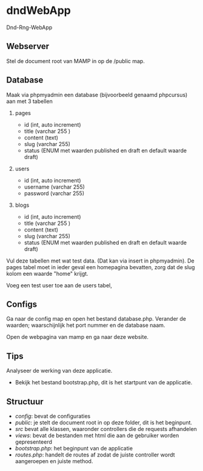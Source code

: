 # dndWebApp
 Dnd-Rng-WebApp
## Webserver
Stel de document root van MAMP in op de /public map.

## Database
Maak via phpmyadmin een database (bijvoorbeeld genaamd phpcursus) aan met 3 tabellen

1. pages
    - id (int, auto increment)
    - title (varchar 255 )
    - content (text)
    - slug (varchar 255)
    - status (ENUM met waarden published en draft en default waarde draft)
2. users
    - id (int, auto increment)
    - username (varchar 255)
    - password (varchar 255)

3. blogs
    - id (int, auto increment)
    - title (varchar 255 )
    - content (text)
    - slug (varchar 255)
    - status (ENUM met waarden published en draft en default waarde draft)

Vul deze tabellen met wat test data. (Dat kan via insert in phpmyadmin). De pages tabel moet in ieder geval een homepagina bevatten, zorg dat de slug kolom een waarde "home" krijgt.

Voeg een test user toe aan de users tabel,

## Configs
Ga naar de config map en open het bestand database.php.
Verander de waarden; waarschijnlijk het port nummer en de database naam. 

Open de webpagina van mamp en ga naar deze website.

## Tips

Analyseer de werking van deze applicatie.

- Bekijk het bestand bootstrap.php, dit is het startpunt van de applicatie.

## Structuur

- *config*: bevat de configuraties
- *public*: je stelt de document root in op deze folder, dit is het beginpunt.
- *src* bevat alle klassen, waaronder controllers die de requests afhandelen
- *views*: bevat de bestanden met html die aan de gebruiker worden gepresenteerd
- *bootstrap.php*: het beginpunt van de applicatie
- *routes.php*: handelt de routes af zodat de juiste controller wordt aangeroepen en juiste method. 